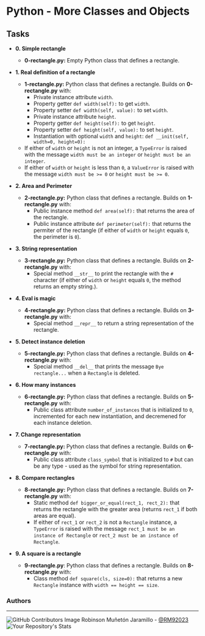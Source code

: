 # Python - More Classes and Objects

## Tasks

* **0. Simple rectangle**
  * **0-rectangle.py:** Empty Python class that defines a rectangle.

* **1. Real definition of a rectangle**
  * **1-rectangle.py:** Python class that defines a rectangle. Builds on
  **0-rectangle.py** with:
    * Private instance attribute `width`.
    * Property getter `def width(self):` to get `width`.
    * Property setter `def width(self, value):` to set `width`.
    * Private instance attribute `height`.
    * Property getter `def height(self):` to get `height`.
    * Property setter `def height(self, value):` to set `height`.
    * Instantiation with optional `width` and `height`: `def __init(self,
    width=0, height=0):`
  * If either of `width` or `height` is not an integer, a `TypeError` is
  raised with the message `width must be an integer` or `height must be an integer`.
  * If either of `width` or `height` is less than `0`, a `ValueError` is
  raised with the message `width must be >= 0` or `height must be >= 0`.

* **2. Area and Perimeter**
  * **2-rectangle.py:** Python class that defines a rectangle. Builds on
  **1-rectangle.py** with:
    * Public instance method `def area(self):` that returns the area of
    the rectangle.
    * Public instance attribute `def perimeter(self):` that returns the
    permiter of the rectangle (if either of `width` or `height` equals `0`, the
    perimeter is `0`).

* **3. String representation**
  * **3-rectangle.py:** Python class that defines a rectangle. Builds on
  **2-rectangle.py** with:
    * Special method `__str__` to print the rectangle with the `#` character
    (if either of `width` or `height` equals `0`, the method returns an empty
    string.).

* **4. Eval is magic**
  * **4-rectangle.py:** Python class that defines a rectangle. Builds on
  **3-rectangle.py** with:
    * Special method `__repr__` to return a string representation of the
    rectangle.

* **5. Detect instance deletion**
  * **5-rectangle.py:** Python class that defines a rectangle. Builds on
  **4-rectangle.py** with:
    * Special method `__del__` that prints the message `Bye rectangle...`
    when a `Rectangle` is deleted.

* **6. How many instances**
  * **6-rectangle.py:** Python class that defines a rectangle. Builds on
  **5-rectangle.py** with:
    * Public class attribute `number_of_instances` that is initialized to `0`,
    incremented for each new instantiation, and decremened for each instance deletion.

* **7. Change representation**
  * **7-rectangle.py:** Python class that defines a rectangle. Builds on
  **6-rectangle.py** with:
    * Public class attribute `class_symbol` that is initialized to `#` but can
    be any type - used as the symbol for string representation.

* **8. Compare rectangles**
  * **8-rectangle.py:** Python class that defines a rectangle. Builds on
  **7-rectangle.py** with:
    * Static method `def bigger_or_equal(rect_1, rect_2):` that returns the
    rectangle with the greater area (returns `rect_1` if both areas are equal).
    * If either of `rect_1` or `rect_2` is not a `Rectangle` instance, a
    `TypeError` is raised with the message `rect_1 must be an instance of
    Rectangle` or `rect_2 must be an instance of Rectangle`.

* **9. A square is a rectangle**
  * **9-rectangle.py**: Python class that defines a rectangle. Builds on
  **8-rectangle.py** with:
    * Class method `def square(cls, size=0):` that returns a new `Rectangle`
    instance with `width == height == size`.

### **Authors**
--- 

![GitHub Contributors Image](https://contrib.rocks/image?repo=RM92023/holbertonschool-low_level_programming)
Robinson Muñetón Jaramillo - <a href="https://github.com/RM92023" target="_blank"> @RM92023</a> ![Your Repository's Stats](https://github-readme-stats.vercel.app/api?username=RM92023&show_icons=true)